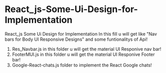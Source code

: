# React_js-Some-Ui-Design-for-Implementation
React_js Some Ui Design for Implementation In this fill u will get like "Nav bars for Body UI Responsive Designs" and some funtionalitys of Api!

1. Res_Navbar.js in this folder u will get the material UI Responive nav bar!
2. FooterMUI.js in this folder u will get the material UI Responive Footer bar!
3. Google-React-chats.js folder to implement the React Google chats!
